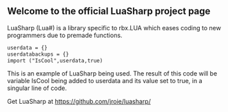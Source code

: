 ## Welcome to the official LuaSharp project page

LuaSharp (Lua#) is a library specific to rbx.LUA which eases coding to new programmers due to premade functions.

```markdown
userdata = {}
userdatabackups = {}
import ("IsCool",userdata,true)
```
This is an example of LuaSharp being used.
The result of this code will be variable IsCool being added to userdata and its value set to true, in a singular line of code.

Get LuaSharp at https://github.com/jroie/luasharp/
